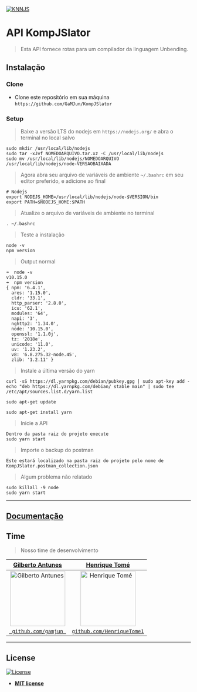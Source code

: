[![KNNJS](https://i.imgur.com/8Z64ch5.jpg)](http://bfy.tw/MoZ2)

# API KompJSlator

> Esta API fornece rotas para um compilador da linguagem Unbending.

## Instalação

### Clone
- Clone este repositório em sua máquina `https://github.com/GaMJun/KompJSlator`

### Setup

> Baixe a versão LTS do nodejs em `https://nodejs.org/` e abra o terminal no local salvo

```shell
sudo mkdir /usr/local/lib/nodejs
sudo tar -xJvf NOMEDOARQUIVO.tar.xz -C /usr/local/lib/nodejs 
sudo mv /usr/local/lib/nodejs/NOMEDOARQUIVO /usr/local/lib/nodejs/node-VERSAOBAIXADA
```

> Agora abra seu arquivo de variáveis de ambiente `~/.bashrc` em seu editor preferido, e adicione ao final

```shell
# Nodejs
export NODEJS_HOME=/usr/local/lib/nodejs/node-$VERSION/bin
export PATH=$NODEJS_HOME:$PATH
```

> Atualize o arquivo de variáveis de ambiente no terminal

```shell
. ~/.bashrc
```

> Teste a instalação

```shell
node -v
npm version
```

> Output normal

```shell
➜  node -v
v10.15.0
➜  npm version
{ npm: '6.4.1',
  ares: '1.15.0',
  cldr: '33.1',
  http_parser: '2.8.0',
  icu: '62.1',
  modules: '64',
  napi: '3',
  nghttp2: '1.34.0',
  node: '10.15.0',
  openssl: '1.1.0j',
  tz: '2018e',
  unicode: '11.0',
  uv: '1.23.2',
  v8: '6.8.275.32-node.45',
  zlib: '1.2.11' }
```

> Instale a última versão do yarn

```shell
curl -sS https://dl.yarnpkg.com/debian/pubkey.gpg | sudo apt-key add -
echo "deb https://dl.yarnpkg.com/debian/ stable main" | sudo tee /etc/apt/sources.list.d/yarn.list
```

```shell
sudo apt-get update
``` 

```shell
sudo apt-get install yarn
``` 

> Inicie a API

```shell
Dentro da pasta raiz do projeto execute
sudo yarn start
``` 


> Importe o backup do postman

```shell
Este estará localizado na pasta raiz do projeto pelo nome de KompJSlator.postman_collection.json
```

>Algum problema não relatado

```shell
sudo killall -9 node 
sudo yarn start
``` 
---

<h2><a href="https://documenter.getpostman.com/view/6350371/S17tS8yr" target="_blank">Documentação</a></h2>

## Time

> Nosso time de desenvolvimento

| <a href="https://github.com/GaMJun" target="_blank">**Gilberto Antunes**</a> | <a href="https://github.com/HenriqueTome1" target="_blank">**Henrique Tomé**</a> |
|:---:|:---:|
| <a href="https://www.linkedin.com/in/gamjun"><img alt="Gilberto Antunes" src="https://avatars0.githubusercontent.com/u/27792876" width="150" height="150"></a> | <a href="https://www.linkedin.com/in/tom%C3%A9/"><img alt="Henrique Tomé" src="https://avatars1.githubusercontent.com/u/27792676" width="150" height="150"></a> |
| <a href="https://github.com/GaMJun" target="_blank">`  github.com/gamjun  `</a> | <a href="https://github.com/HenriqueTome1" target="_blank">`github.com/HenriqueTome1`</a> | 

---

## License

[![License](http://img.shields.io/:license-mit-blue.svg?style=flat-square)](http://badges.mit-license.org)

- **[MIT license](http://opensource.org/licenses/mit-license.php)**
